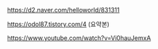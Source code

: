 https://d2.naver.com/helloworld/831311

https://odol87.tistory.com/4 (요약본)

https://www.youtube.com/watch?v=Vi0hauJemxA
